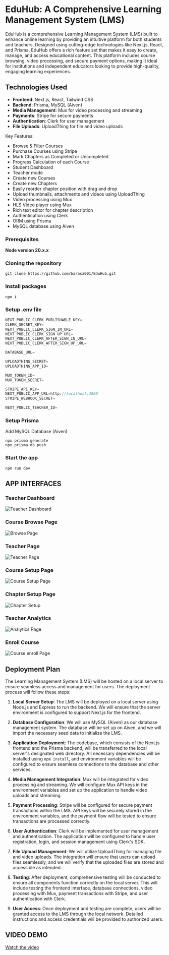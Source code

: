 # EduHub: A Comprehensive Learning Management System (LMS)

EduHub is a comprehensive Learning Management System (LMS) built to enhance online learning by providing an intuitive platform for both students and teachers. Designed using cutting-edge technologies like Next.js, React, and Prisma, EduHub offers a rich feature set that makes it easy to create, manage, and access educational content. This platform includes course browsing, video processing, and secure payment options, making it ideal for institutions and independent educators looking to provide high-quality, engaging learning experiences.

## Technologies Used

- **Frontend**: Next.js, React, Tailwind CSS
- **Backend**: Prisma, MySQL (Aiven)
- **Media Management**: Mux for video processing and streaming
- **Payments**: Stripe for secure payments
- **Authentication**: Clerk for user management
- **File Uploads**: UploadThing for file and video uploads


Key Features:

- Browse & Filter Courses
- Purchase Courses using Stripe
- Mark Chapters as Completed or Uncompleted
- Progress Calculation of each Course
- Student Dashboard
- Teacher mode
- Create new Courses
- Create new Chapters
- Easily reorder chapter position with drag and drop
- Upload thumbnails, attachments and videos using UploadThing
- Video processing using Mux
- HLS Video player using Mux
- Rich text editor for chapter description
- Authentication using Clerk
- ORM using Prisma
- MySQL database using Aiven

### Prerequisites

**Node version 20.x.x**

### Cloning the repository

```shell
git clone https://github.com/barasa001/EduHub.git
```

### Install packages

```shell
npm i
```

### Setup .env file


```js
NEXT_PUBLIC_CLERK_PUBLISHABLE_KEY=
CLERK_SECRET_KEY=
NEXT_PUBLIC_CLERK_SIGN_IN_URL=
NEXT_PUBLIC_CLERK_SIGN_UP_URL=
NEXT_PUBLIC_CLERK_AFTER_SIGN_IN_URL=
NEXT_PUBLIC_CLERK_AFTER_SIGN_UP_URL=

DATABASE_URL=

UPLOADTHING_SECRET=
UPLOADTHING_APP_ID=

MUX_TOKEN_ID=
MUX_TOKEN_SECRET=

STRIPE_API_KEY=
NEXT_PUBLIC_APP_URL=http://localhost:3000
STRIPE_WEBHOOK_SECRET=

NEXT_PUBLIC_TEACHER_ID=
```

### Setup Prisma

Add MySQL Database (Aiven)

```shell
npx prisma generate
npx prisma db push

```

### Start the app

```shell
npm run dev
```

## APP INTERFACES

### Teacher Dashboard
![Teacher Dashboard](./images/teacherdashboard.PNG)

### Course Browse Page
![Browse Page](./images/browsepage.PNG)

### Teacher Page
![Teacher Page](./images/teacherpage.PNG)

### Course Setup Page
![Course Setup Page](./images/coursesetup.PNG)

### Chapter Setup Page
![Chapter Setup](./images/chaptersetup.PNG)

### Teacher Analytics
![Analytics Page](./images/teacheranalyticspage.PNG)

### Enroll Course
![Course enroll Page](./images/courseenroll.PNG)

## Deployment Plan

The Learning Management System (LMS) will be hosted on a local server to ensure seamless access and management for users. The deployment process will follow these steps:

1. **Local Server Setup**: The LMS will be deployed on a local server using Node.js and Express to run the backend. We will ensure that the server environment is configured to support Next.js for the frontend.

2. **Database Configuration**: We will use MySQL (Aiven) as our database management system. The database will be set up on Aiven, and we will import the necessary seed data to initialize the LMS.

3. **Application Deployment**: The codebase, which consists of the Next.js frontend and the Prisma backend, will be transferred to the local server's designated web directory. All necessary dependencies will be installed using `npm install`, and environment variables will be configured to ensure seamless connections to the database and other services.

4. **Media Management Integration**: Mux will be integrated for video processing and streaming. We will configure Mux API keys in the environment variables and set up the application to handle video uploads and streaming.

5. **Payment Processing**: Stripe will be configured for secure payment transactions within the LMS. API keys will be securely stored in the environment variables, and the payment flow will be tested to ensure transactions are processed correctly.

6. **User Authentication**: Clerk will be implemented for user management and authentication. The application will be configured to handle user registration, login, and session management using Clerk's SDK.

7. **File Upload Management**: We will utilize UploadThing for managing file and video uploads. The integration will ensure that users can upload files seamlessly, and we will verify that the uploaded files are stored and accessible as intended.

8. **Testing**: After deployment, comprehensive testing will be conducted to ensure all components function correctly on the local server. This will include testing the frontend interface, database connections, video processing with Mux, payment transactions with Stripe, and user authentication with Clerk.

9. **User Access**: Once deployment and testing are complete, users will be granted access to the LMS through the local network. Detailed instructions and access credentials will be provided to authorized users.



## VIDEO DEMO
[Watch the video](https://www.loom.com/share/ba02df760a664987847143e196114aa4?sid=a775d46b-c12d-4a6d-8ed7-67680b9309f2)


